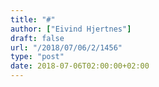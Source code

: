 ```yaml
---
title: "#"
author: ["Eivind Hjertnes"]
draft: false
url: "/2018/07/06/2/1456"
type: "post"
date: 2018-07-06T02:00:00+02:00
---
```


